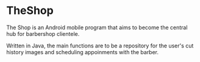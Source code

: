 # TheShop

The Shop is an Android mobile program that aims to become the central hub for barbershop clientele. 

Written in Java, the main functions are to be a repository for the user's cut history images and scheduling appoinments with the barber.
